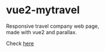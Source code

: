# vue2-mytravel

Responsive travel company web page,
<br> made with vue2 and parallax.

Check [here]()
